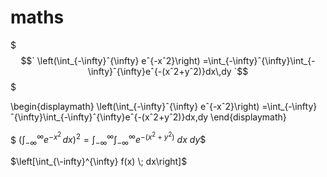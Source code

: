 # maths

$$$` \left(\int_{-\infty}ˆ{\infty} eˆ{-xˆ2}\right) =\int_{-\infty}ˆ{\infty}\int_{-\infty}ˆ{\infty}eˆ{-(xˆ2+yˆ2)}dx\,dy `$$$

\begin{displaymath} \left(\int_{-\infty}ˆ{\infty} eˆ{-xˆ2}\right) =\int_{-\infty}ˆ{\infty}\int_{-\infty}ˆ{\infty}eˆ{-(xˆ2+yˆ2)}dx\,dy \end{displaymath}

$$\
\left( \int_{-\infty}^{\infty} e^{-x^2} \, dx \right)^2 = \int_{-\infty}^{\infty} \int_{-\infty}^{\infty} e^{-(x^2 + y^2)} \ dx \ dy
\$$

$\left[\int_{\-infty}^{\infty} f(x) \; dx\right]$
